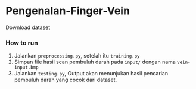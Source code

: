 # Pengenalan-Finger-Vein

Download [dataset](https://www.kaggle.com/code/kerneler/starter-finger-vein-304d4660-1/notebook)

### How to run

1. Jalankan `preprocessing.py`, setelah itu `training.py`
2. Simpan file hasil scan pembuluh darah pada `input/` dengan nama `vein-input.bmp`
3. Jalankan `testing.py`, Output akan menunjukan hasil pencarian pembuluh darah yang cocok dari dataset.
